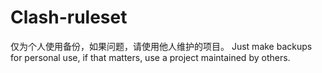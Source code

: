 # Clash-ruleset
仅为个人使用备份，如果问题，请使用他人维护的项目。
Just make backups for personal use, if that matters, use a project maintained by others.
